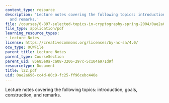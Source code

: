 ```yaml
---
content_type: resource
description: 'Lecture notes covering the following topics: introduction, goals, construction,
  and remarks.'
file: /courses/6-897-selected-topics-in-cryptography-spring-2004/0ae2a696cc4d80c9fc25ff96cebc440e_l22.pdf
file_type: application/pdf
learning_resource_types:
- Lecture Notes
license: https://creativecommons.org/licenses/by-nc-sa/4.0/
ocw_type: OCWFile
parent_title: Lecture Notes
parent_type: CourseSection
parent_uid: 85685e0a-ca08-3206-297c-5c104a971d9f
resourcetype: Document
title: l22.pdf
uid: 0ae2a696-cc4d-80c9-fc25-ff96cebc440e
---
```

Lecture notes covering the following topics: introduction, goals, construction, and remarks.